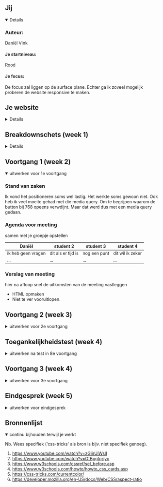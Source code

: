 
## Jij

<details open>


### Auteur:
Daniël Vink

#### Je startniveau:
Rood

#### Je focus:
De focus zal liggen op de surface plane. Echter ga ik zoveel mogelijk proberen de website responsive te maken.
 
</details>





## Je website

<details>


### Je opdracht:
https://dierenparkamersfoort.nl/

#### Screenshot(s) van de eerste pagina (small screen): 
hier de naam van de pagina  
<img src="images/screenshot_voorpagina.png" width="375px" alt="omschrijving van de pagina">

#### Screenshot(s) van de tweede pagina (small screen):
hier de naam van de pagina  
<img src="images/screenshot_pagina2.png" width="375px" alt="omschrijving van de pagina">
 
</details>



## Breakdownschets (week 1)

<details>
De website kleineert bij 1200px width 992px width 768px width
### de hele pagina:
1200px
<img src="images/breakdown1200.png" width="375px" alt="breakdown van de hele pagina">
992px
<img src="images/breakdown992.png" width="375px" alt="breakdown van de hele pagina">
768px
<img src="images/breakdown768.png" width="375px" alt="breakdown van de hele pagina">
### dynamisch deel (bijv menu): 
 
<img src="images/menu768.png" width="375px" alt="breakdown van een dynamisch deel">
1200px menu
<img src="images/menu1200.png" width="375px" alt="breakdown van een dynamisch deel">
 
Hier twee schetsen van wanneer de website een breakdownpoint bereikt.
<img src="images/1200pxschets.png" width="375px" alt="breakdown schets">
<img src="images/1200pxschets.png" width="375px" alt="breakdown schets">

</details>





## Voortgang 1 (week 2)

<details open>
<summary>uitwerken voor 1e voortgang</summary>

### Stand van zaken
Ik vond het positioneren soms wel lastig. Het werkte soms gewoon niet. Ook heb ik veel moeite gehad met die media query. Om te begrijpen waarom de button bij 768 opeens verwdijnt. Maar dat werd dus met een media query gedaan.


### Agenda voor meeting
samen met je groepje opstellen

| Daniël     | student 2          | student 3    | student 4        |
| ---            | ---                | ---          | ---              |
| ik heb geen vragen | dit als er tijd is | nog een punt | dit wil ik zeker |
| ...            | ...                | ...          | ...              |


### Verslag van meeting
hier na afloop snel de uitkomsten van de meeting vastleggen

- HTML opmaken
- Niet te ver vooruitlopen.


</details>





## Voortgang 2 (week 3)

<details>
<summary>uitwerken voor 2e voortgang</summary>

### Stand van zaken
Ik ben niet super erg opgeschoten deze week door omstandigheden. Ik moet nog flink aan de slag om alles af te krijgen.


### Agenda voor meeting
samen met je groepje opstellen

| Daniël     | student 2          | student 3    | student 4        |
| ---            | ---                | ---          | ---              |
| Ik heb geen vragen | dit als er tijd is | nog een punt | dit wil ik zeker |
| ...            | ...                | ...          | ...              |


### Verslag van meeting
hier na afloop snel de uitkomsten van de meeting vastleggen

Minder focussen op het responsive maken van de website want dit kost veel tijd. Focussen op de surface van de website.

</details>





## Toegankelijkheidstest (week 4)

<details>
<summary>uitwerken na test in 8e voortgang</summary>

### Bevindingen
Lijst met je bevindingen die in de test naar voren kwamen:
 - Menu niet toegankelijk voor een screenreader
 - Er misten veel alt tags binnen mijn HTML
 - De kleurcontrast is goed.
 - De website is toegankelijk voor mensen met Parkinson.

#### Titel eerste bevinding
Hier korte omschrijving (met indien nodig een afbeelding)

Het menu moet toegankelijk gemaakt worden voor de screen reader. Dit moet zo gedaan worden dat het menu een element wordt die geselecteerd kan worden. Op mijn website is dit nog niet het geval.


#### Titel tweede bevinding. 
Hier korte omschrijving (met indien nodig een afbeelding)

Er waren heel veel alt tags die ontbreekte binnen mijn HTML. Hierdoor konden de afbeeldingen niet worden voorgelezen waardoor het niet duidelijk was voor mensen die een screenreader gebruikte.


#### Titel volgende bevinding. 
Hier korte omschrijving (met indien nodig een afbeelding)

Door gebruik te maken van de verschillende brillen die aanwezig waren en deze te hebben getest


#### Titel nog een bevinding. 
Hier korte omschrijving (met indien nodig een afbeelding)

Hier een omschrijving van hoe het opgelost kan worden (met indien nodig een afbeelding)

</details>





## Voortgang 3 (week 4)

<details>
<summary>uitwerken voor 3e voortgang</summary>

### Stand van zaken
De stand van zaken is dat ik nog heel veel classes en div's gebruik. Dit mag echter niet waardoor ik dit nog moet gaan aanpassen.


### Agenda voor meeting
samen met je groepje opstellen

| student 1      | student 2          | student 3    | student 4        |
| ---            | ---                | ---          | ---              |
| Vragen of divs | en dit             | en ik dit    | en dan ik dat    |
| mogen en classes| dit als er tijd is | nog een punt | dit wil ik zeker |
| ...            | ...                | ...          | ...              |


### Verslag van meeting
hier na afloop snel de uitkomsten van de meeting vastleggen

Alle classes en divs wegwerken is wat ik nog moet doen. En de rest van de website afmaken, ook nog door de W3C validator halen.

</details>





## Eindgesprek (week 5)

<details>
<summary>uitwerken voor eindgesprek</summary>

### Stand van zaken
Ik ben tevreden met het eindresultaat wat ik heb mogen behalen. Na veel te hebben gestruggled ben ik toch terecht gekomen waar ik terecht wilde komen. Het is helaas niet gelukt om de website responsive te maken omdat hier heel veel tijd in ging zitten. En ik was al heel veel tijd kwijt aan het maken van de surface van de website.

### Screenshot(s)

<img src="images/eindresultaat1.png" alt="eindresultaat1">
 <img src="images/eindresultaat2.png" alt="eindresultaat2">
 <img src="images/eindresultaat3.png" alt="eindresultaat3">
 <img src="images/eindresultaat4.png" alt="eindresultaat4">
 <img src="images/eindresultaat5.png" alt="eindresultaat5">
 <img src="images/eindresultaat6.png" alt="eindresultaat6">

</details>





## Bronnenlijst

<details open>
<summary>continu bijhouden terwijl je werkt</summary>

Nb. Wees specifiek ('css-tricks' als bron is bijv. niet specifiek genoeg).

1. https://www.youtube.com/watch?v=zGiirUiWslI
2. https://www.youtube.com/watch?v=OtBpgtqrjyo
3. https://www.w3schools.com/cssref/sel_before.asp
4. https://www.w3schools.com/howto/howto_css_cards.asp
5. https://css-tricks.com/currentcolor/
6. https://developer.mozilla.org/en-US/docs/Web/CSS/aspect-ratio


</details>
